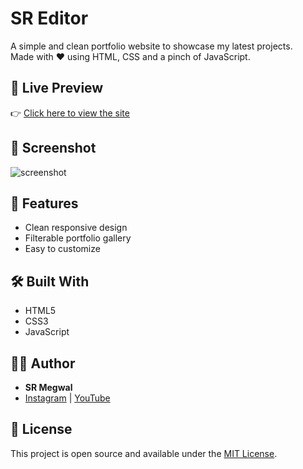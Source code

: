 # SR Editor

A simple and clean portfolio website to showcase my latest projects.  
Made with ❤️ using HTML, CSS and a pinch of JavaScript.

## 🔗 Live Preview

👉 [Click here to view the site](https://somarammakwana.github.io/SR-editor-/)

## 📸 Screenshot

![screenshot](./screenshot.png)

## 🚀 Features

- Clean responsive design
- Filterable portfolio gallery
- Easy to customize

## 🛠️ Built With

- HTML5
- CSS3
- JavaScript

## 🧑‍💻 Author

- **SR Megwal**
- [Instagram](https://instagram.com/yourprofile) | [YouTube](https://youtube.com/yourchannel)

## 📄 License

This project is open source and available under the [MIT License](LICENSE).
